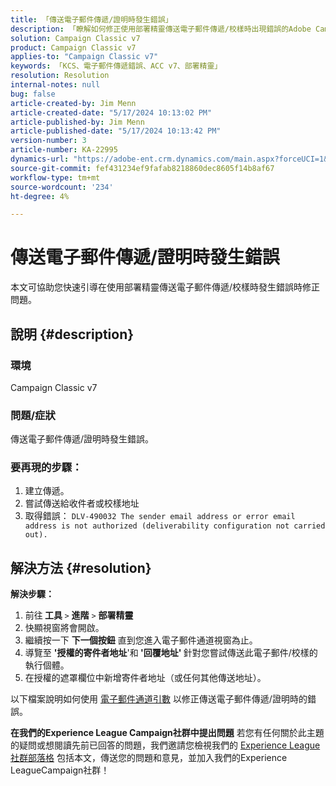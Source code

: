 ```yaml
---
title: 「傳送電子郵件傳遞/證明時發生錯誤」
description: 「瞭解如何修正使用部署精靈傳送電子郵件傳遞/校樣時出現錯誤的Adobe Campaign Classic問題。」
solution: Campaign Classic v7
product: Campaign Classic v7
applies-to: "Campaign Classic v7"
keywords: 「KCS、電子郵件傳遞錯誤、ACC v7、部署精靈」
resolution: Resolution
internal-notes: null
bug: false
article-created-by: Jim Menn
article-created-date: "5/17/2024 10:13:02 PM"
article-published-by: Jim Menn
article-published-date: "5/17/2024 10:13:42 PM"
version-number: 3
article-number: KA-22995
dynamics-url: "https://adobe-ent.crm.dynamics.com/main.aspx?forceUCI=1&pagetype=entityrecord&etn=knowledgearticle&id=b437469d-9a14-ef11-9f8a-6045bd006268"
source-git-commit: fef431234ef9fafab8218860dec8605f14b8af67
workflow-type: tm+mt
source-wordcount: '234'
ht-degree: 4%

---
```


# 傳送電子郵件傳遞/證明時發生錯誤


本文可協助您快速引導在使用部署精靈傳送電子郵件傳遞/校樣時發生錯誤時修正問題。

## 說明 {#description}


### <b>環境</b>

Campaign Classic v7



### <b>問題/症狀</b>

傳送電子郵件傳遞/證明時發生錯誤。

### <b>要再現的步驟：</b>

1. 建立傳遞。
2. 嘗試傳送給收件者或校樣地址
3. 取得錯誤： `DLV-490032 The sender email address or error email address is not authorized (deliverability configuration not carried out).`



## 解決方法 {#resolution}

<b>解決步驟：</b>
1. 前往<b> 工具 </b>`>`  <b>進階</b> `>`  <b>部署精靈</b>
2. 快顯視窗將會開啟。
3. 繼續按一下 <b>下一個按鈕</b> 直到您進入電子郵件通道視窗為止。
4. 導覽至 <b>&#39;授權的寄件者地址</b>&#39;和<b> &#39;回覆地址&#39; </b>針對您嘗試傳送此電子郵件/校樣的執行個體。
5. 在授權的遮罩欄位中新增寄件者地址（或任何其他傳送地址）。




以下檔案說明如何使用 [電子郵件通道引數](https://experienceleague.adobe.com/docs/campaign-classic/using/installing-campaign-classic/initial-configuration/deploying-an-instance.html#email-channel-parameters) 以修正傳送電子郵件傳遞/證明時的錯誤。


<b>在我們的Experience League Campaign社群中提出問題</b>
若您有任何關於此主題的疑問或想閱讀先前已回答的問題，我們邀請您檢視我們的 [Experience League社群部落格](https://experienceleaguecommunities.adobe.com/t5/adobe-campaign-classic-blogs/introducing-top-kcs-articles-curated-for-your-troubleshooting/bc-p/672426#M132 "關注連結") 包括本文，傳送您的問題和意見，並加入我們的Experience LeagueCampaign社群！
